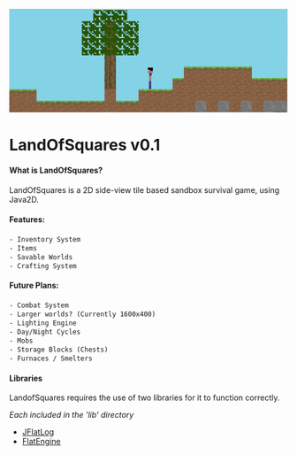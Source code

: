 ![LandOfSquares](/demoWorld.png?raw=true "LandOfSquares")
# LandOfSquares v0.1

#### What is LandOfSquares?
LandOfSquares is a 2D side-view tile based sandbox survival game, using Java2D.

#### Features:
	- Inventory System
	- Items
	- Savable Worlds
	- Crafting System
	
#### Future Plans:
	- Combat System
	- Larger worlds? (Currently 1600x400)
	- Lighting Engine
	- Day/Night Cycles
	- Mobs
	- Storage Blocks (Chests)
	- Furnaces / Smelters

#### Libraries
LandofSquares requires the use of two libraries for it to function correctly.

*Each included in the 'lib' directory*

 - [JFlatLog](http://github.com/Maxstupo/JFlatLog)
 - [FlatEngine](http://github.com/Maxstupo/FlatEngine)